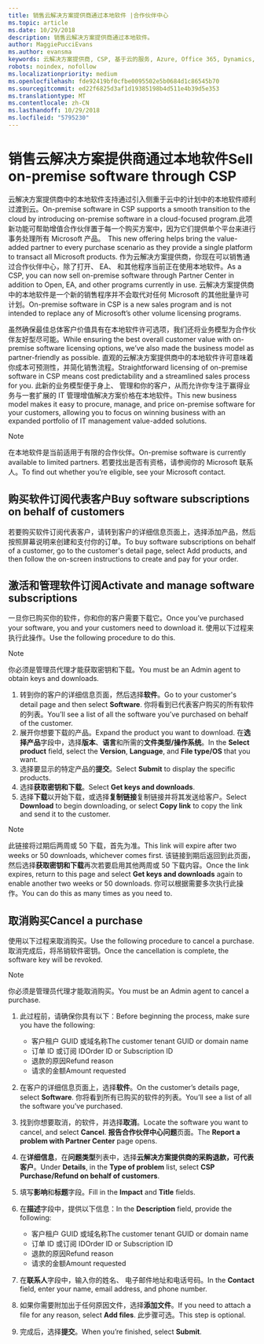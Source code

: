 ```yaml
---
title: 销售云解决方案提供商通过本地软件 |合作伙伴中心
ms.topic: article
ms.date: 10/29/2018
description: 销售云解决方案提供商通过本地软件。
author: MaggiePucciEvans
ms.author: evansma
keywords: 云解决方案提供商, CSP, 基于云的服务, Azure, Office 365, Dynamics, CSP 合作伙伴, 通过云解决方案提供商计划销售, 直接合作伙伴, 直接云解决方案提供商合作伙伴, 间接云解决方案提供商经销商, 直接云解决方案提供商, 间接云解决方案提供商, 直接模式, 间接模式, 间接经销商, 间接提供商, 提供商, 分销商, 云解决方案提供商计划
robots: noindex, nofollow
ms.localizationpriority: medium
ms.openlocfilehash: fde92419bf0cfbe0095502e5b0684d1c86545b70
ms.sourcegitcommit: ed22f6825d3af1d19385198b4d511e4b39d5e353
ms.translationtype: MT
ms.contentlocale: zh-CN
ms.lasthandoff: 10/29/2018
ms.locfileid: "5795230"
---
```

# <a name="sell-on-premise-software-through-csp"></a><span data-ttu-id="10adb-104">销售云解决方案提供商通过本地软件</span><span class="sxs-lookup"><span data-stu-id="10adb-104">Sell on-premise software through CSP</span></span>

<span data-ttu-id="10adb-105">云解决方案提供商中的本地软件支持通过引入侧重于云中的计划中的本地软件顺利过渡到云。</span><span class="sxs-lookup"><span data-stu-id="10adb-105">On-premise software in CSP supports a smooth transition to the cloud by introducing on-premise software in a cloud-focused program.</span></span><span data-ttu-id="10adb-106">此项新功能可帮助增值合作伙伴置于每一个购买方案中，因为它们提供单个平台来进行事务处理所有 Microsoft 产品。</span><span class="sxs-lookup"><span data-stu-id="10adb-106">  This new offering helps bring the value-added partner to every purchase scenario as they provide a single platform to transact all Microsoft products.</span></span> <span data-ttu-id="10adb-107">作为云解决方案提供商，你现在可以销售通过合作伙伴中心，除了打开、 EA、 和其他程序当前正在使用本地软件。</span><span class="sxs-lookup"><span data-stu-id="10adb-107">As a CSP, you can now sell on-premise software through Partner Center in addition to Open, EA, and other programs currently in use.</span></span> <span data-ttu-id="10adb-108">云解决方案提供商中的本地软件是一个新的销售程序并不会取代对任何 Microsoft 的其他批量许可计划。</span><span class="sxs-lookup"><span data-stu-id="10adb-108">On-premise software in CSP is a new sales program and is not intended to replace any of Microsoft’s other volume licensing programs.</span></span> 
 
<span data-ttu-id="10adb-109">虽然确保最佳总体客户价值具有在本地软件许可选项，我们还将业务模型为合作伙伴友好型尽可能。</span><span class="sxs-lookup"><span data-stu-id="10adb-109">While ensuring the best overall customer value with on-premise software licensing options, we’ve also made the business model as partner-friendly as possible.</span></span> <span data-ttu-id="10adb-110">直观的云解决方案提供商中的本地软件许可意味着你成本可预测性，并简化销售流程。</span><span class="sxs-lookup"><span data-stu-id="10adb-110">Straightforward licensing of on-premise software in CSP means cost predictability and a streamlined sales process for you.</span></span> <span data-ttu-id="10adb-111">此新的业务模型便于身上、 管理和你的客户，从而允许你专注于赢得业务与一套扩展的 IT 管理增值解决方案价格在本地软件。</span><span class="sxs-lookup"><span data-stu-id="10adb-111">This new business model makes it easy to procure, manage, and price on-premise software for your customers, allowing you to focus on winning business with an expanded portfolio of IT management value-added solutions.</span></span> 

>[!NOTE]
><span data-ttu-id="10adb-112">在本地软件是当前适用于有限的合作伙伴。</span><span class="sxs-lookup"><span data-stu-id="10adb-112">On-premise software is currently available to limited partners.</span></span> <span data-ttu-id="10adb-113">若要找出是否有资格，请参阅你的 Microsoft 联系人。</span><span class="sxs-lookup"><span data-stu-id="10adb-113">To find out whether you’re eligible, see your Microsoft contact.</span></span> 


## <a name="buy-software-subscriptions-on-behalf-of-customers"></a><span data-ttu-id="10adb-114">购买软件订阅代表客户</span><span class="sxs-lookup"><span data-stu-id="10adb-114">Buy software subscriptions on behalf of customers</span></span>

<span data-ttu-id="10adb-115">若要购买软件订阅代表客户，请转到客户的详细信息页面上，选择添加产品，然后按照屏幕说明来创建和支付你的订单。</span><span class="sxs-lookup"><span data-stu-id="10adb-115">To buy software subscriptions on behalf of a customer, go to the customer's detail page, select Add products, and then follow the on-screen instructions to create and pay for your order.</span></span>

## <a name="activate-and-manage-software-subscriptions"></a><span data-ttu-id="10adb-116">激活和管理软件订阅</span><span class="sxs-lookup"><span data-stu-id="10adb-116">Activate and manage software subscriptions</span></span>

<span data-ttu-id="10adb-117">一旦你已购买你的软件，你和你的客户需要下载它。</span><span class="sxs-lookup"><span data-stu-id="10adb-117">Once you’ve purchased your software, you and your customers need to download it.</span></span> <span data-ttu-id="10adb-118">使用以下过程来执行此操作。</span><span class="sxs-lookup"><span data-stu-id="10adb-118">Use the following procedure to do this.</span></span> 

>[!NOTE]
><span data-ttu-id="10adb-119">你必须是管理员代理才能获取密钥和下载。</span><span class="sxs-lookup"><span data-stu-id="10adb-119">You must be an Admin agent to obtain keys and downloads.</span></span> 

1. <span data-ttu-id="10adb-120">转到你的客户的详细信息页面，然后选择**软件**。</span><span class="sxs-lookup"><span data-stu-id="10adb-120">Go to your customer's detail page and then select **Software**.</span></span> <span data-ttu-id="10adb-121">你将看到已代表客户购买的所有软件的列表。</span><span class="sxs-lookup"><span data-stu-id="10adb-121">You’ll see a list of all the software you’ve purchased on behalf of the customer.</span></span> 
2.  <span data-ttu-id="10adb-122">展开你想要下载的产品。</span><span class="sxs-lookup"><span data-stu-id="10adb-122">Expand the product you want to download.</span></span> <span data-ttu-id="10adb-123">在**选择产品**字段中，选择**版本**、**语言**和所需的**文件类型/操作系统**。</span><span class="sxs-lookup"><span data-stu-id="10adb-123">In the **Select product** field, select the **Version**, **Language**, and **File type/OS** that you want.</span></span> 
3.  <span data-ttu-id="10adb-124">选择要显示的特定产品的**提交**。</span><span class="sxs-lookup"><span data-stu-id="10adb-124">Select **Submit** to display the specific products.</span></span> 
4.  <span data-ttu-id="10adb-125">选择**获取密钥和下载**。</span><span class="sxs-lookup"><span data-stu-id="10adb-125">Select **Get keys and downloads**.</span></span> 
5.  <span data-ttu-id="10adb-126">选择**下载**以开始下载，或选择**复制链接**复制链接并将其发送给客户。</span><span class="sxs-lookup"><span data-stu-id="10adb-126">Select **Download** to begin downloading, or select **Copy link** to copy the link and send it to the customer.</span></span> 

>[!NOTE]
><span data-ttu-id="10adb-127">此链接将过期后两周或 50 下载，首先为准。</span><span class="sxs-lookup"><span data-stu-id="10adb-127">This link will expire after two weeks or 50 downloads, whichever comes first.</span></span> <span data-ttu-id="10adb-128">该链接到期后返回到此页面，然后选择**获取密钥和下载**再次若要启用其他两周或 50 下载内容。</span><span class="sxs-lookup"><span data-stu-id="10adb-128">Once the link expires, return to this page and select **Get keys and downloads** again to enable another two weeks or 50 downloads.</span></span> <span data-ttu-id="10adb-129">你可以根据需要多次执行此操作。</span><span class="sxs-lookup"><span data-stu-id="10adb-129">You can do this as many times as you need to.</span></span> 


## <a name="cancel-a-purchase"></a><span data-ttu-id="10adb-130">取消购买</span><span class="sxs-lookup"><span data-stu-id="10adb-130">Cancel a purchase</span></span>
<span data-ttu-id="10adb-131">使用以下过程来取消购买。</span><span class="sxs-lookup"><span data-stu-id="10adb-131">Use the following procedure to cancel a purchase.</span></span> <span data-ttu-id="10adb-132">取消完成后，将吊销软件密钥。</span><span class="sxs-lookup"><span data-stu-id="10adb-132">Once the cancellation is complete, the software key will be revoked.</span></span> 

>[!NOTE]
><span data-ttu-id="10adb-133">你必须是管理员代理才能取消购买。</span><span class="sxs-lookup"><span data-stu-id="10adb-133">You must be an Admin agent to cancel a purchase.</span></span> 

1.  <span data-ttu-id="10adb-134">此过程前，请确保你具有以下：</span><span class="sxs-lookup"><span data-stu-id="10adb-134">Before beginning the process, make sure you have the following:</span></span> 
    -   <span data-ttu-id="10adb-135">客户租户 GUID 或域名称</span><span class="sxs-lookup"><span data-stu-id="10adb-135">The customer tenant GUID or domain name</span></span>
    -   <span data-ttu-id="10adb-136">订单 ID 或订阅 ID</span><span class="sxs-lookup"><span data-stu-id="10adb-136">Order ID or Subscription ID</span></span>
    -   <span data-ttu-id="10adb-137">退款的原因</span><span class="sxs-lookup"><span data-stu-id="10adb-137">Refund reason</span></span>
    -   <span data-ttu-id="10adb-138">请求的金额</span><span class="sxs-lookup"><span data-stu-id="10adb-138">Amount requested</span></span>

2.  <span data-ttu-id="10adb-139">在客户的详细信息页面上，选择**软件**。</span><span class="sxs-lookup"><span data-stu-id="10adb-139">On the customer’s details page, select **Software**.</span></span> <span data-ttu-id="10adb-140">你将看到所有已购买的软件的列表。</span><span class="sxs-lookup"><span data-stu-id="10adb-140">You’ll see a list of all the software you’ve purchased.</span></span> 

3.  <span data-ttu-id="10adb-141">找到你想要取消，的软件，并选择**取消**。</span><span class="sxs-lookup"><span data-stu-id="10adb-141">Locate the software you want to cancel, and select **Cancel**.</span></span> <span data-ttu-id="10adb-142">**报告合作伙伴中心问题**页面。</span><span class="sxs-lookup"><span data-stu-id="10adb-142">The **Report a problem with Partner Center** page opens.</span></span> 

4.  <span data-ttu-id="10adb-143">在**详细信息**，在**问题类型**列表中，选择**云解决方案提供商的采购退款，可代表客户**。</span><span class="sxs-lookup"><span data-stu-id="10adb-143">Under **Details**, in the **Type of problem** list, select **CSP Purchase/Refund on behalf of customers**.</span></span>

5.  <span data-ttu-id="10adb-144">填写**影响**和**标题**字段。</span><span class="sxs-lookup"><span data-stu-id="10adb-144">Fill in the **Impact** and **Title** fields.</span></span> 

6.  <span data-ttu-id="10adb-145">在**描述**字段中，提供以下信息：</span><span class="sxs-lookup"><span data-stu-id="10adb-145">In the **Description** field, provide the following:</span></span> 
    -   <span data-ttu-id="10adb-146">客户租户 GUID 或域名称</span><span class="sxs-lookup"><span data-stu-id="10adb-146">The customer tenant GUID or domain name</span></span>
    -   <span data-ttu-id="10adb-147">订单 ID 或订阅 ID</span><span class="sxs-lookup"><span data-stu-id="10adb-147">Order ID or Subscription ID</span></span>
    -   <span data-ttu-id="10adb-148">退款的原因</span><span class="sxs-lookup"><span data-stu-id="10adb-148">Refund reason</span></span>
    -   <span data-ttu-id="10adb-149">请求的金额</span><span class="sxs-lookup"><span data-stu-id="10adb-149">Amount requested</span></span>

7.  <span data-ttu-id="10adb-150">在**联系人**字段中，输入你的姓名、 电子邮件地址和电话号码。</span><span class="sxs-lookup"><span data-stu-id="10adb-150">In the **Contact** field, enter your name, email address, and phone number.</span></span> 

8.  <span data-ttu-id="10adb-151">如果你需要附加出于任何原因文件，选择**添加文件**。</span><span class="sxs-lookup"><span data-stu-id="10adb-151">If you need to attach a file for any reason, select **Add files**.</span></span> <span data-ttu-id="10adb-152">此步骤可选。</span><span class="sxs-lookup"><span data-stu-id="10adb-152">This step is optional.</span></span> 

9.  <span data-ttu-id="10adb-153">完成后，选择**提交**。</span><span class="sxs-lookup"><span data-stu-id="10adb-153">When you’re finished, select **Submit**.</span></span>
